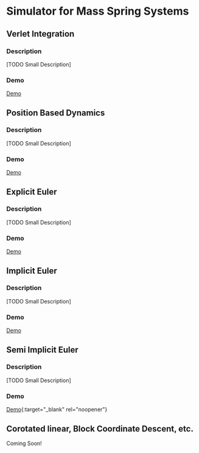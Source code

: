 # Simulator for Mass Spring Systems

## Verlet Integration

### Description
[TODO Small Description]

### Demo
[Demo](./verlet/verlet.html)

## Position Based Dynamics

### Description
[TODO Small Description]

### Demo
[Demo](./position-based-dynamics/position-based-dynamics.html)

## Explicit Euler

### Description
[TODO Small Description]

### Demo
[Demo](./explicit-euler/explicit-euler.html)

## Implicit Euler

### Description
[TODO Small Description]

### Demo
[Demo](./implicit-euler/implicit-euler.html)

## Semi Implicit Euler

### Description
[TODO Small Description]

### Demo
[Demo](./semi-implicit-euler/semi-implicit-euler.html){:target="_blank" rel="noopener"}

## Corotated linear, Block Coordinate Descent, etc.
Coming Soon!